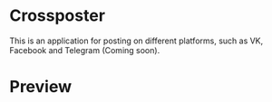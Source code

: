 # Crossposter
This is an application for posting on different platforms, such as VK, Facebook and Telegram (Coming soon).
# Preview

